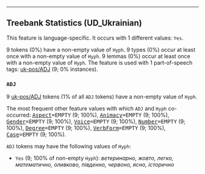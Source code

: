 

--------------------------------------------------------------------------------

## Treebank Statistics (UD_Ukrainian)

This feature is language-specific.
It occurs with 1 different values: `Yes`.

9 tokens (0%) have a non-empty value of `Hyph`.
9 types (0%) occur at least once with a non-empty value of `Hyph`.
9 lemmas (0%) occur at least once with a non-empty value of `Hyph`.
The feature is used with 1 part-of-speech tags: [uk-pos/ADJ]() (9; 0% instances).

### `ADJ`

9 [uk-pos/ADJ]() tokens (1% of all `ADJ` tokens) have a non-empty value of `Hyph`.

The most frequent other feature values with which `ADJ` and `Hyph` co-occurred: <tt><a href="Aspect.html">Aspect</a>=EMPTY</tt> (9; 100%), <tt><a href="Animacy.html">Animacy</a>=EMPTY</tt> (9; 100%), <tt><a href="Gender.html">Gender</a>=EMPTY</tt> (9; 100%), <tt><a href="Voice.html">Voice</a>=EMPTY</tt> (9; 100%), <tt><a href="Number.html">Number</a>=EMPTY</tt> (9; 100%), <tt><a href="Degree.html">Degree</a>=EMPTY</tt> (9; 100%), <tt><a href="VerbForm.html">VerbForm</a>=EMPTY</tt> (9; 100%), <tt><a href="Case.html">Case</a>=EMPTY</tt> (9; 100%).

`ADJ` tokens may have the following values of `Hyph`:

* `Yes` (9; 100% of non-empty `Hyph`): <em>ветеринарно, жовто, легко, математично, оливково, південно, червоно, ясно, історично</em>

